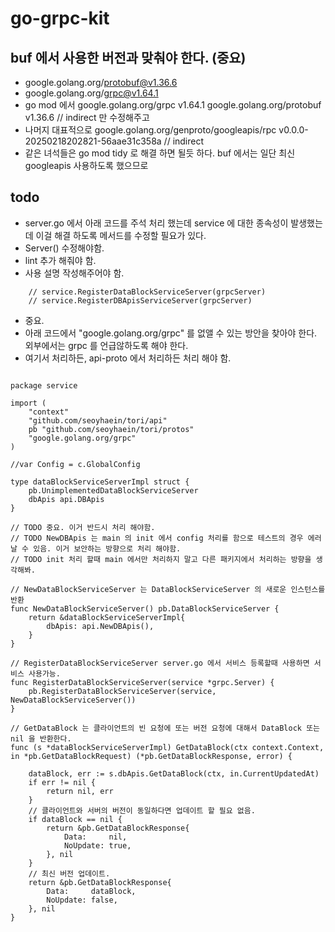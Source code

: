 # go-grpc-kit

## buf 에서 사용한 버전과 맞춰야 한다. (중요)
- google.golang.org/protobuf@v1.36.6
- google.golang.org/grpc@v1.64.1
- go mod 에서 google.golang.org/grpc v1.64.1 google.golang.org/protobuf v1.36.6 // indirect 만 수정해주고   
- 나머지 대표적으로 google.golang.org/genproto/googleapis/rpc v0.0.0-20250218202821-56aae31c358a // indirect  
- 같은 녀석들은 go mod tidy 로 해결 하면 될듯 하다. buf 에서는 일단 최신 googleapis 사용하도록 했으므로   

## todo
- server.go 에서 아래 코드를 주석 처리 했는데 service 에 대한 종속성이 발생했는데 이걸 해결 하도록 메서드를 수정할 필요가 있다.  
- Server() 수정해야함.  
- lint 추가 해줘야 함.  
- 사용 설명 작성해주어야 함.    

```aiignore
    // service.RegisterDataBlockServiceServer(grpcServer)
    // service.RegisterDBApisServiceServer(grpcServer)
```
- 중요.  
- 아래 코드에서 "google.golang.org/grpc" 를 없앨 수 있는 방안을 찾아야 한다. 외부에서는 grpc 를 언급않하도록 해야 한다.  
- 여기서 처리하든, api-proto 에서 처리하든 처리 해야 함.  
```aiignore

package service

import (
	"context"
	"github.com/seoyhaein/tori/api"
	pb "github.com/seoyhaein/tori/protos"
	"google.golang.org/grpc"
)

//var Config = c.GlobalConfig

type dataBlockServiceServerImpl struct {
	pb.UnimplementedDataBlockServiceServer
	dbApis api.DBApis
}

// TODO 중요. 이거 반드시 처리 해야함.
// TODO NewDBApis 는 main 의 init 에서 config 처리를 함으로 테스트의 경우 에러 날 수 있음. 이거 보안하는 방향으로 처리 해야함.
// TODO init 처리 할때 main 에서만 처리하지 말고 다른 패키지에서 처리하는 방향을 생각해봐.

// NewDataBlockServiceServer 는 DataBlockServiceServer 의 새로운 인스턴스를 반환
func NewDataBlockServiceServer() pb.DataBlockServiceServer {
	return &dataBlockServiceServerImpl{
		dbApis: api.NewDBApis(),
	}
}

// RegisterDataBlockServiceServer server.go 에서 서비스 등록할때 사용하면 서비스 사용가능.
func RegisterDataBlockServiceServer(service *grpc.Server) {
	pb.RegisterDataBlockServiceServer(service, NewDataBlockServiceServer())
}

// GetDataBlock 는 클라이언트의 빈 요청에 또는 버전 요청에 대해서 DataBlock 또는 nil 을 반환한다.
func (s *dataBlockServiceServerImpl) GetDataBlock(ctx context.Context, in *pb.GetDataBlockRequest) (*pb.GetDataBlockResponse, error) {

	dataBlock, err := s.dbApis.GetDataBlock(ctx, in.CurrentUpdatedAt)
	if err != nil {
		return nil, err
	}
	// 클라이언트와 서버의 버전이 동일하다면 업데이트 할 필요 없음.
	if dataBlock == nil {
		return &pb.GetDataBlockResponse{
			Data:     nil,
			NoUpdate: true,
		}, nil
	}
	// 최신 버전 업데이트.
	return &pb.GetDataBlockResponse{
		Data:     dataBlock,
		NoUpdate: false,
	}, nil
}


```
